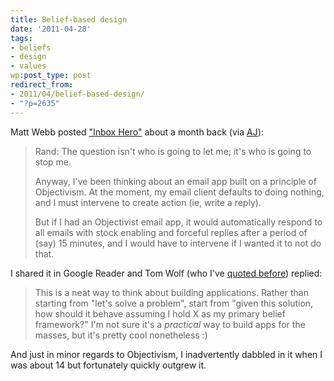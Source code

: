 ```yaml
---
title: Belief-based design
date: '2011-04-28'
tags:
- beliefs
- design
- values
wp:post_type: post
redirect_from:
- 2011/04/belief-based-design/
- "?p=2635"
---
```


Matt Webb posted ["Inbox Hero"](http://interconnected.org/home/2011/03/11/inbox_hero) about a month back (via [AJ](http://www.ajmcguire.com/)):

> Rand: The question isn't who is going to let me; it's who is going to stop me.
>
> Anyway, I've been thinking about an email app built on a principle of Objectivism. At the moment, my email client defaults to doing nothing, and I must intervene to create action (ie, write a reply).
>
> But if I had an Objectivist email app, it would automatically respond to all emails with stock enabling and forceful replies after a period of (say) 15 minutes, and I would have to intervene if I wanted it to not do that.

I shared it in Google Reader and Tom Wolf (who I've [quoted before](http://www.island94.org/2009/10/teaching-through-breakage/)) replied:

> This is a neat way to think about building applications. Rather than starting from "let's solve a problem", start from "given this solution, how should it behave assuming I hold X as my primary belief framework?" I'm not sure it's a _practical_ way to build apps for the masses, but it's pretty cool nonetheless :)

And just in minor regards to Objectivism, I inadvertently dabbled in it when I was about 14 but fortunately quickly outgrew it.
